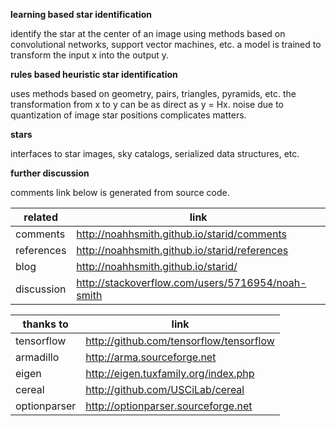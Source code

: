 **learning based star identification**

identify the star at the center of an image using methods based on convolutional networks, support vector machines, etc. a model is trained to transform the input x into the output y.

**rules based heuristic star identification**

uses methods based on geometry, pairs, triangles, pyramids, etc. the transformation from x to y can be as direct as y = Hx. noise due to quantization of image star positions complicates matters.

**stars**

interfaces to star images, sky catalogs, serialized data structures, etc.

**further discussion**

comments link below is generated from source code.

related | link
----- | ---
comments | http://noahhsmith.github.io/starid/comments
references | http://noahhsmith.github.io/starid/references
blog | http://noahhsmith.github.io/starid/
discussion | http://stackoverflow.com/users/5716954/noah-smith

thanks to | link
----- | ---
tensorflow | http://github.com/tensorflow/tensorflow
armadillo | http://arma.sourceforge.net
eigen | http://eigen.tuxfamily.org/index.php
cereal| http://github.com/USCiLab/cereal
optionparser | http://optionparser.sourceforge.net

